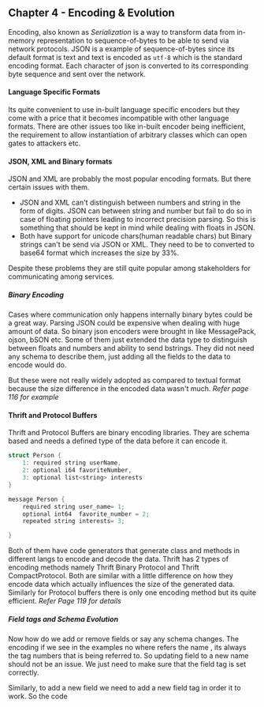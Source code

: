 ## Chapter 4 - Encoding & Evolution

Encoding, also known as *Serialization* is a way to transform data from in-memory representation to sequence-of-bytes to be able to send via network protocols. 
JSON is a example of sequence-of-bytes since its default format is text and text is encoded as `utf-8` which is the standard encoding format. 
Each character of json is converted to its corresponding byte sequence and sent over the network. 

#### Language Specific Formats

Its quite convenient to use in-built language specific encoders but they come with a price that it becomes incompatible with other language formats. There are other issues too like in-built encoder being inefficient, the requirement to allow instantiation of arbitrary classes which can open gates to attackers etc. 

#### JSON, XML and Binary formats

JSON and XML are probably the most popular encoding formats. But there certain issues with them. 
- JSON and XML can't distinguish between numbers and string in the form of digits. JSON can between string and number but fail to do so in case of floating pointers leading to incorrect precision parsing. So this is something that should be kept in mind while dealing with floats in JSON.
- Both have support for unicode chars(human readable chars) but Binary strings can't be send via JSON or XML. They need to be to converted to base64 format which increases the size by 33%.

Despite these problems they are still quite popular among stakeholders for communicating among services.

##### Binary Encoding

Cases where communication only happens internally binary bytes could be a great way. Parsing JSON could be expensive when dealing with huge amount of data. So binary json encoders were brought in like MessagePack, ojson, bSON etc. 
Some of them just extended the data type to distinguish between floats and numbers and ability to send bstrings.
 They did not need any schema to describe them, just adding all the fields to the data to encode would do.

But these were not really widely adopted as compared to textual format because the size difference in the encoded data wasn't much. *Refer page 116 for example*

#### Thrift and Protocol Buffers

Thrift and Protocol Buffers are binary encoding libraries. They are schema based and needs a defined type of the data before it can encode it.

```cpp
struct Person {  
	1: required string userName,  
	2: optional i64 favoriteNumber, 
	3: optional list<string> interests
}

message Person {
	required string user_name= 1;
	optional int64  favorite_number = 2;
	repeated string interests= 3;

}
```

Both of them have code generators that generate class and methods in different langs to encode and decode the data. Thrift has 2 types of encoding methods namely Thrift Binary Protocol and Thrift CompactProtocol. Both are similar with a little difference on how they encode data which actually influences the size of the generated data. 
Similarly for Protocol buffers there is only one encoding method but its quite efficient.
*Refer Page 119 for details*

##### Field tags and Schema Evolution 

Now how do we add or remove fields or say any schema changes. The encoding if we see in the examples no where refers the name , its always the tag numbers that is being referred to. So updating field to a new name should not be an issue. We just need to make sure that the field tag is set correctly.

Similarly, to add a new field we need to add a new field tag in order it to work. So the code 
